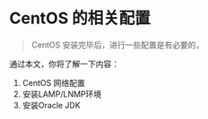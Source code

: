 # CentOS 的相关配置

> CentOS 安装完毕后，进行一些配置是有必要的，

通过本文，你将了解一下内容：

1. CentOS 网络配置
1. 安装LAMP/LNMP环境
1. 安装Oracle JDK